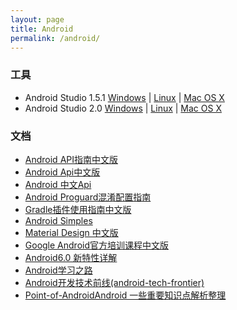 ```yaml
---
layout: page
title: Android
permalink: /android/
---
```


### 工具
- Android Studio 1.5.1 [Windows](http://pan.baidu.com/s/1nuhv3qp) \| [Linux](http://pan.baidu.com/s/1sjTalbv) \| [Mac OS X](http://pan.baidu.com/s/1c0YQvGs)
- Android Studio 2.0  [Windows](http://pan.baidu.com/s/1sl01ILf) \| [Linux](http://pan.baidu.com/s/1o8nGDSY) \| [Mac OS X](http://pan.baidu.com/s/1sl9VjPj)

### 文档
- [Android API指南中文版](http://api.apkbus.com/guide)
- [Android Api中文版](http://www.embeddedlinux.org.cn/androidapi/)
- [Android 中文Api](http://www.android-doc.com)
- [Android Proguard混淆配置指南](https://github.com/inferjay/AndroidProguardGuide/)
- [Gradle插件使用指南中文版](http://avatarqing.github.io/Gradle-Plugin-User-Guide-Chinese-Verision)
- [Android Simples](http://developer.android.com/samples/index.html)
- [Material Design 中文版](http://wiki.jikexueyuan.com/project/material-design/)
- [Google Android官方培训课程中文版](http://hukai.me/android-training-course-in-chinese/index.html)
- [Android6.0 新特性详解](http://leanote.com/blog/post/561658f938f41126b2000298?hmsr=toutiao.io&utm_medium=toutiao.io&utm_source=toutiao.io)
- [Android学习之路](http://stormzhang.com/android/2014/07/07/learn-android-from-rookie/)
- [Android开发技术前线(android-tech-frontier)](https://github.com/hehonghui/android-tech-frontier)
- [Point-of-AndroidAndroid 一些重要知识点解析整理](https://github.com/FX-Max/Point-of-Android)

